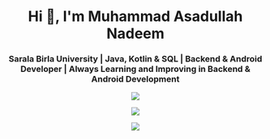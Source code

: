 <h1 align="center">Hi 👋, I'm Muhammad Asadullah Nadeem</h1>
<h3 align="center">Sarala Birla University | Java, Kotlin & SQL | Backend & Android Developer | Always Learning and Improving in Backend & Android Development</h3>


<p align="center">
     <img src="https://skillicons.dev/icons?i=ktor,kotlin,java,bash,androidstudio" />
</p>
<p align="center">
     <img src="https://skillicons.dev/icons?i=kafka,linux,aws,git,kubernetes,docker,jenkins,bitbucket,cloudflare,eclipse,nginx,sublime,windows,yarn,stackoverflow,graphql,bootstrap,elasticsearch,bots,rabbitmq,redis,replit,spring,sqlite,vscode,notion,postgres,postman,powershell,idea" />
</p>
<p align="center">
     <img src="https://skillicons.dev/icons?i=firebase,gcp,githubactions,hibernate,md,maven,mysql" />
</p>
